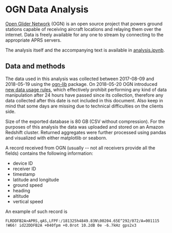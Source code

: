 # OGN Data Analysis

[Open Glider Network](https://www.glidernet.org/) (OGN) is an open source
project that powers ground stations capable of receiving aircraft locations and
relaying them over the internet. Data is freely available for any one to stream
by connecting to the appropriate APRS servers.

The analysis itself and the accompanying text is available in
[analysis.ipynb](analysis.ipynb).


## Data and methods

The data used in this analysis was collected between 2017-08-09	and 2018-05-19
using the [ogn-lib](https://github.com/akolar/ogn-lib) package. On 2018-05-20
OGN introduced [new data usage
rules](https://www.glidernet.org/ogn-data-usage/), which effectively prohibit
performing any kind of data manipulation after 24 hours have passed since its
collection, therefore any data collected after this date is not included in this
document. Also keep in mind that some days are missing due to technical
difficulties on the clients side.

Size of the exported database is 80 GB (CSV without compression). For the
purposes of this analysis the data was uploaded and stored on an Amazon Redshift
cluster. Returned aggregates were further processed using pandas and visualized
with either matplotlib or seaborn. 

A record received from OGN (usually -- not all receivers provide all the fields)
contains the following information:

- device ID
- receiver ID
- timestamp
- latitude and longitude
- ground speed
- heading
- altitude
- vertical speed

An example of such record is

```
FLRDDFB2A>APRS,qAS,LFPF:/181325h4849.83N\00204.65E^292/072/A=001115 !W66! id22DDFB2A +040fpm +0.0rot 10.2dB 0e -6.7kHz gps2x3
```
